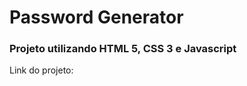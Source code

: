 <h1>Password Generator</h1>

<h3>Projeto utilizando HTML 5, CSS 3 e Javascript</h3>

<p>Link do projeto:  </p>